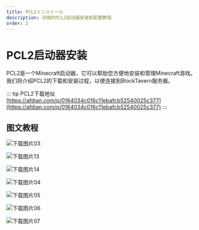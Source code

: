 ```yaml
---
title: PCL2インストール
description: 详细的PCL2启动器安装和配置教程
order: 2
---
```


# PCL2启动器安装

PCL2是一个Minecraft启动器，它可以帮助您方便地安装和管理Minecraft游戏。我们将介绍PCL2的下载和安装过程，以便连接到BlockTavern服务器。

::: tip PCL2下载地址
[https://afdian.com/p/0164034c016c11ebafcb52540025c377](https://afdian.com/p/0164034c016c11ebafcb52540025c377)
:::


## 图文教程

![下载图片03](/assets/InstallationTutorial/installation-details/installation-details03.png)

![下载图片13](/assets/InstallationTutorial/installation-details/installation-details13.png)

![下载图片14](/assets/InstallationTutorial/installation-details/installation-details14.png)

![下载图片04](/assets/InstallationTutorial/installation-details/installation-details04.png)

![下载图片05](/assets/InstallationTutorial/installation-details/installation-details05.png)

![下载图片06](/assets/InstallationTutorial/installation-details/installation-details06.png)

![下载图片07](/assets/InstallationTutorial/installation-details/installation-details07.png)

<Contributors />

<GitHistoryInformation />